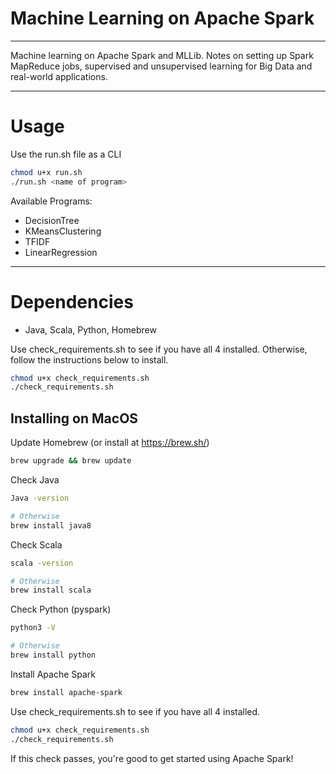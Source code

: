# Machine Learning on Apache Spark

----------------------------------------------------------------------------------------------------

Machine learning on Apache Spark and MLLib. Notes on setting up Spark MapReduce jobs, supervised and unsupervised learning for Big Data and real-world applications.

----------------------------------------------------------------------------------------------------

# Usage

Use the run.sh file as a CLI

```sh
chmod u+x run.sh
./run.sh <name of program>
```

Available Programs:
- DecisionTree
- KMeansClustering 
- TFIDF
- LinearRegression

----------------------------------------------------------------------------------------------------

# Dependencies 
- Java, Scala, Python, Homebrew

Use check_requirements.sh to see if you have all 4 installed. Otherwise, follow the instructions below to install.

```sh
chmod u+x check_requirements.sh
./check_requirements.sh
```

## Installing on MacOS

Update Homebrew (or install at https://brew.sh/)
```sh
brew upgrade && brew update
```

Check Java
```sh
Java -version

# Otherwise
brew install java8
```

Check Scala
```sh
scala -version

# Otherwise
brew install scala
```

Check Python (pyspark)
```sh
python3 -V

# Otherwise
brew install python
```

Install Apache Spark
```sh
brew install apache-spark
```

Use check_requirements.sh to see if you have all 4 installed.

```sh
chmod u+x check_requirements.sh
./check_requirements.sh
```

If this check passes, you're good to get started using Apache Spark!

